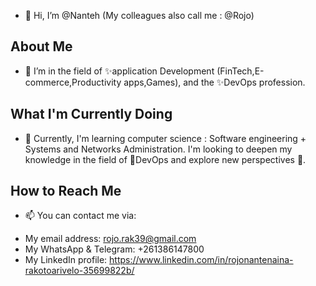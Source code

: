- 👋 Hi, I’m @Nanteh (My colleagues also call me : @Rojo)

## About Me
- 👀 I’m in the field of ✨application Development (FinTech,E-commerce,Productivity apps,Games), and the ✨DevOps profession.

## What I'm Currently Doing
- 🌱 Currently, I'm learning computer science : Software engineering + Systems and Networks Administration. I'm looking to deepen my knowledge in the field of 💖DevOps and explore new perspectives 👐.

## How to Reach Me
- 📫 You can contact me via:
* My email address: rojo.rak39@gmail.com
* My WhatsApp & Telegram: +261386147800
* My LinkedIn profile: https://www.linkedin.com/in/rojonantenaina-rakotoarivelo-35699822b/
